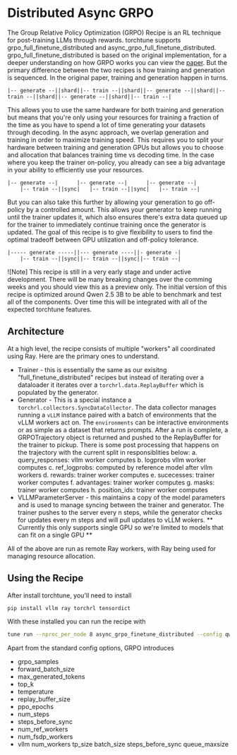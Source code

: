 # Distributed Async GRPO

The Group Relative Policy Optimization (GRPO) Recipe is an RL technique for post-training LLMs through rewards. torchtune supports grpo_full_finetune_distributed and async_grpo_full_finetune_distributed. grpo_full_finetune_distributed is based on the original implementation, for a deeper understanding on how GRPO works you can view the [paper](https://arxiv.org/pdf/2402.03300). But the primary difference between the two recipes is how training and generation is sequenced. In the original paper, training and generation happen in turns.

```
|-- generate --||shard||-- train --||shard||-- generate --||shard||-- train --||shard||-- generate --||shard||-- train --|
```

This allows you to use the same hardware for both training and generation but means that you're only using your resources for training a fraction of the time as you have to spend a lot of time generating your datasets through decoding. In the async approach, we overlap generation and training in order to maximize training speed. This requires you to split your hardware between training and generation GPUs but allows you to choose and allocation that balances training time vs decoding time. In the case where you keep the trainer on-policy, you already can see a big advantage in your ability to efficiently use your resources.

```
|-- generate --|      |-- generate --|      |-- generate --|
    |-- train --||sync|   |-- train --||sync|   |-- train --|
```

But you can also take this further by allowing your generation to go off-policy by a controlled amount. This allows your generator to keep running until the trainer updates it, which also ensures there's extra data queued up for the trainer to immediately continue training once the generator is updated. The goal of this recipe is to give flexibility to users to find the optimal tradeoff between GPU utilization and off-policy tolerance.

```
|----- generate -----||--- generate ----||- generate -|
    |-- train --||sync||-- train --||sync||-- train --|
```

![Note] This recipe is still in a very early stage and under active development. There will be many breaking changes over the comming weeks and you should view this as a preview only. The initial version of this recipe is optimized around Qwen 2.5 3B to be able to benchmark and test all of the components. Over time this will be integrated with all of the expected torchtune features.

## Architecture

At a high level, the recipe consists of multiple "workers" all coordinated using Ray. Here are the primary ones to understand.

- Trainer - this is essentially the same as our exisitng "full_finetune_distributed" recipes but instead of iterating over a dataloader it iterates over a `torchrl.data.ReplayBuffer` which is populated by the generator.
- Generator - This is a special instance a `torchrl.collectors.SyncDataCollector`. The data collector manages running a `vLLM` instance paired with a batch of environments that the vLLM workers act on. The `environments` can be interactive environments or as simple as a dataset that returns prompts. After a run is complete, a GRPOTrajectory object is returned and pushed to the ReplayBuffer for the trainer to pickup. There is some post processing that happens on the trajectory with the current split in responsiblities below:
   a. query_responses: vllm worker computes
   b. logprobs vllm worker computes
   c. ref_logprobs: computed by reference model after vllm workers
   d. rewards: trainer worker computes
   e. sucecesses: trainer worker computes
   f. advantages: trainer worker computes
   g. masks: trainer worker computes
   h. position_ids: trainer worker computes
- VLLMParameterServer - this maintains a copy of the model parameters and is used to manage syncing between the trainer and generator. The trainer pushes to the server every n steps, while the generator checks for updates every m steps and will pull updates to vLLM wokers. ** Currently this only supports single GPU so we're limited to models that can fit on a single GPU **

All of the above are run as remote Ray workers, with Ray being used for managing resource allocation.

## Using the Recipe

After install torchtune, you'll need to install

```bash
pip install vllm ray torchrl tensordict
```

With these installed you can run the recipe with

```bash
tune run --nproc_per_node 8 async_grpo_finetune_distributed --config qwen3B_full_async_grpo
```

Apart from the standard config options, GRPO introduces
- grpo_samples
- forward_batch_size
- max_generated_tokens
- top_k
- temperature
- replay_buffer_size
- ppo_epochs
- num_steps
- steps_before_sync
- num_ref_workers
- num_fsdp_workers
- vllm
   num_workers
   tp_size
   batch_size
   steps_before_sync
   queue_maxsize
